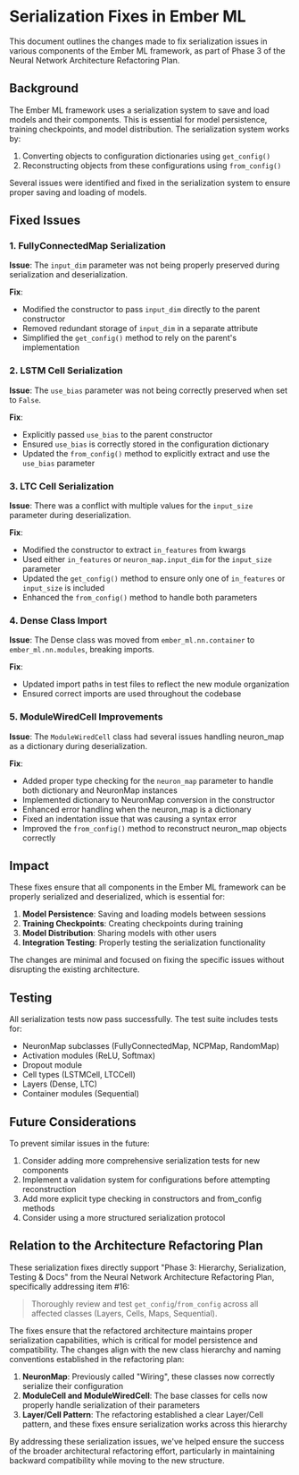 # Serialization Fixes in Ember ML

This document outlines the changes made to fix serialization issues in various components of the Ember ML framework, as part of Phase 3 of the Neural Network Architecture Refactoring Plan.

## Background

The Ember ML framework uses a serialization system to save and load models and their components. This is essential for model persistence, training checkpoints, and model distribution. The serialization system works by:

1. Converting objects to configuration dictionaries using `get_config()`
2. Reconstructing objects from these configurations using `from_config()`

Several issues were identified and fixed in the serialization system to ensure proper saving and loading of models.

## Fixed Issues

### 1. FullyConnectedMap Serialization

**Issue**: The `input_dim` parameter was not being properly preserved during serialization and deserialization.

**Fix**: 
- Modified the constructor to pass `input_dim` directly to the parent constructor
- Removed redundant storage of `input_dim` in a separate attribute
- Simplified the `get_config()` method to rely on the parent's implementation

### 2. LSTM Cell Serialization

**Issue**: The `use_bias` parameter was not being correctly preserved when set to `False`.

**Fix**:
- Explicitly passed `use_bias` to the parent constructor
- Ensured `use_bias` is correctly stored in the configuration dictionary
- Updated the `from_config()` method to explicitly extract and use the `use_bias` parameter

### 3. LTC Cell Serialization

**Issue**: There was a conflict with multiple values for the `input_size` parameter during deserialization.

**Fix**:
- Modified the constructor to extract `in_features` from kwargs
- Used either `in_features` or `neuron_map.input_dim` for the `input_size` parameter
- Updated the `get_config()` method to ensure only one of `in_features` or `input_size` is included
- Enhanced the `from_config()` method to handle both parameters

### 4. Dense Class Import

**Issue**: The Dense class was moved from `ember_ml.nn.container` to `ember_ml.nn.modules`, breaking imports.

**Fix**:
- Updated import paths in test files to reflect the new module organization
- Ensured correct imports are used throughout the codebase

### 5. ModuleWiredCell Improvements

**Issue**: The `ModuleWiredCell` class had several issues handling neuron_map as a dictionary during deserialization.

**Fix**:
- Added proper type checking for the `neuron_map` parameter to handle both dictionary and NeuronMap instances
- Implemented dictionary to NeuronMap conversion in the constructor
- Enhanced error handling when the neuron_map is a dictionary
- Fixed an indentation issue that was causing a syntax error
- Improved the `from_config()` method to reconstruct neuron_map objects correctly

## Impact

These fixes ensure that all components in the Ember ML framework can be properly serialized and deserialized, which is essential for:

1. **Model Persistence**: Saving and loading models between sessions
2. **Training Checkpoints**: Creating checkpoints during training
3. **Model Distribution**: Sharing models with other users
4. **Integration Testing**: Properly testing the serialization functionality

The changes are minimal and focused on fixing the specific issues without disrupting the existing architecture.

## Testing

All serialization tests now pass successfully. The test suite includes tests for:

- NeuronMap subclasses (FullyConnectedMap, NCPMap, RandomMap)
- Activation modules (ReLU, Softmax)
- Dropout module
- Cell types (LSTMCell, LTCCell)
- Layers (Dense, LTC)
- Container modules (Sequential)

## Future Considerations

To prevent similar issues in the future:

1. Consider adding more comprehensive serialization tests for new components
2. Implement a validation system for configurations before attempting reconstruction
3. Add more explicit type checking in constructors and from_config methods
4. Consider using a more structured serialization protocol

## Relation to the Architecture Refactoring Plan

These serialization fixes directly support "Phase 3: Hierarchy, Serialization, Testing & Docs" from the Neural Network Architecture Refactoring Plan, specifically addressing item #16:

> Thoroughly review and test `get_config`/`from_config` across all affected classes (Layers, Cells, Maps, Sequential).

The fixes ensure that the refactored architecture maintains proper serialization capabilities, which is critical for model persistence and compatibility. The changes align with the new class hierarchy and naming conventions established in the refactoring plan:

1. **NeuronMap**: Previously called "Wiring", these classes now correctly serialize their configuration
2. **ModuleCell and ModuleWiredCell**: The base classes for cells now properly handle serialization of their parameters
3. **Layer/Cell Pattern**: The refactoring established a clear Layer/Cell pattern, and these fixes ensure serialization works across this hierarchy

By addressing these serialization issues, we've helped ensure the success of the broader architectural refactoring effort, particularly in maintaining backward compatibility while moving to the new structure.